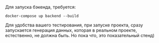 Для запуска бэкенда, требуется:
```
docker-compose up backend --build
```
Для удобства вашего тестирования, при запуске проекта, сразу запускается генерация данных, которая в реальном проекте, естественно, не должна быть. Но пока что, это показательный стенд)